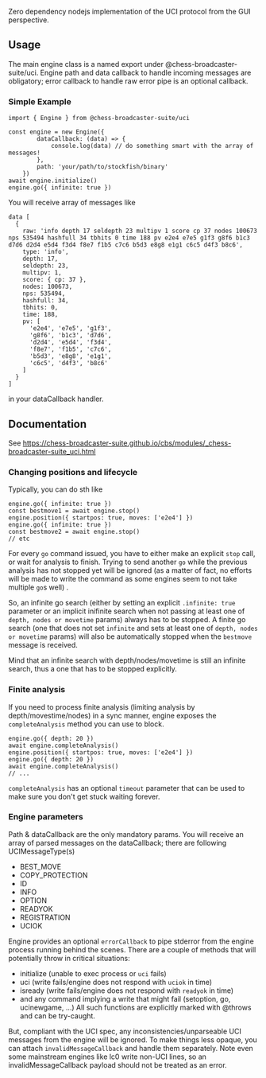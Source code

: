 Zero dependency nodejs implementation of the UCI protocol from the GUI perspective.


## Usage
The main engine class is a named export under @chess-broadcaster-suite/uci.
Engine path and data callback to handle incoming messages are obligatory;
error callback to handle raw error pipe is an optional callback.

### Simple Example
```
import { Engine } from @chess-broadcaster-suite/uci

const engine = new Engine({
		dataCallback: (data) => {
			console.log(data) // do something smart with the array of messages!
		},
		path: 'your/path/to/stockfish/binary'
	})
await engine.initialize()
engine.go({ infinite: true })
```

You will receive array of messages like
```
data [
  {
    raw: 'info depth 17 seldepth 23 multipv 1 score cp 37 nodes 100673 nps 535494 hashfull 34 tbhits 0 time 188 pv e2e4 e7e5 g1f3 g8f6 b1c3 d7d6 d2d4 e5d4 f3d4 f8e7 f1b5 c7c6 b5d3 e8g8 e1g1 c6c5 d4f3 b8c6',
    type: 'info',
    depth: 17,
    seldepth: 23,
    multipv: 1,
    score: { cp: 37 },
    nodes: 100673,
    nps: 535494,
    hashfull: 34,
    tbhits: 0,
    time: 188,
    pv: [
      'e2e4', 'e7e5', 'g1f3',
      'g8f6', 'b1c3', 'd7d6',
      'd2d4', 'e5d4', 'f3d4',
      'f8e7', 'f1b5', 'c7c6',
      'b5d3', 'e8g8', 'e1g1',
      'c6c5', 'd4f3', 'b8c6'
    ]
  }
]
```
in your dataCallback handler.

## Documentation
See https://chess-broadcaster-suite.github.io/cbs/modules/_chess-broadcaster-suite_uci.html


### Changing positions and lifecycle
Typically, you can do sth like
```
engine.go({ infinite: true })
const bestmove1 = await engine.stop()
engine.position({ startpos: true, moves: ['e2e4'] })
engine.go({ infinite: true })
const bestmove2 = await engine.stop()
// etc
```

For every `go` command issued, you have to either make an explicit `stop` call, or wait for analysis to finish. Trying to send another `go` while the previous analysis has not stopped yet will be ignored (as a matter of fact, no efforts will be made to write the command as some engines seem to not take multiple `go`s well) .

So, an infinite go search (either by setting an explicit `.infinite: true` parameter or an implicit inifinite search when not passing at least one of `depth, nodes or movetime` params) always has to be stopped. A finite go search (one that does not set `infinite` and sets at least one of `depth, nodes or movetime` params) will also be automatically stopped when the `bestmove` message is received.

Mind that an infinite search with depth/nodes/movetime is still an infinite search, thus a one that has to be stopped explicitly.

### Finite analysis
If you need to process finite analysis (limiting analysis by depth/movestime/nodes) in a sync manner, engine exposes the `completeAnalysis` method you can use to block.

```
engine.go({ depth: 20 })
await engine.completeAnalysis()
engine.position({ startpos: true, moves: ['e2e4'] })
engine.go({ depth: 20 })
await engine.completeAnalysis()
// ...
```

`completeAnalysis` has an optional `timeout` parameter that can be used to make sure you don't get stuck waiting forever.


### Engine parameters
Path & dataCallback are the only mandatory params.
You will receive an array of parsed messages on the dataCallback; there are following UCIMessageType(s)
- BEST_MOVE
- COPY_PROTECTION
- ID
- INFO
- OPTION
- READYOK
- REGISTRATION
- UCIOK

Engine provides an optional `errorCallback` to pipe stderror from the engine process running behind the scenes.
There are a couple of methods that will potentially throw in critical situations:
- initialize (unable to exec process or `uci` fails)
- uci (write fails/engine does not respond with `uciok` in time)
- isready (write fails/engine does not respond with `readyok` in time)
- and any command implying a write that might fail (setoption, go, ucinewgame, ...)
All such functions are explicitly marked with @throws and can be try-caught.

But, compliant with the UCI spec, any inconsistencies/unparseable UCI messages from the engine will be ignored. To make things less opaque, you can attach `invalidMessageCallback` and handle them separately.
Note even some mainstream engines like lc0 write non-UCI lines, so an invalidMessageCallback payload should not be treated as an error.
